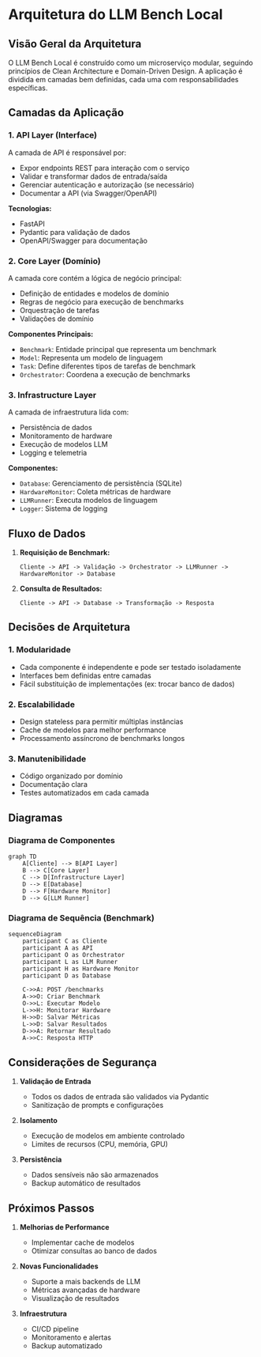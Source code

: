 # Arquitetura do LLM Bench Local

## Visão Geral da Arquitetura

O LLM Bench Local é construído como um microserviço modular, seguindo princípios de Clean Architecture e Domain-Driven Design. A aplicação é dividida em camadas bem definidas, cada uma com responsabilidades específicas.

## Camadas da Aplicação

### 1. API Layer (Interface)

A camada de API é responsável por:
- Expor endpoints REST para interação com o serviço
- Validar e transformar dados de entrada/saída
- Gerenciar autenticação e autorização (se necessário)
- Documentar a API (via Swagger/OpenAPI)

**Tecnologias:**
- FastAPI
- Pydantic para validação de dados
- OpenAPI/Swagger para documentação

### 2. Core Layer (Domínio)

A camada core contém a lógica de negócio principal:
- Definição de entidades e modelos de domínio
- Regras de negócio para execução de benchmarks
- Orquestração de tarefas
- Validações de domínio

**Componentes Principais:**
- `Benchmark`: Entidade principal que representa um benchmark
- `Model`: Representa um modelo de linguagem
- `Task`: Define diferentes tipos de tarefas de benchmark
- `Orchestrator`: Coordena a execução de benchmarks

### 3. Infrastructure Layer

A camada de infraestrutura lida com:
- Persistência de dados
- Monitoramento de hardware
- Execução de modelos LLM
- Logging e telemetria

**Componentes:**
- `Database`: Gerenciamento de persistência (SQLite)
- `HardwareMonitor`: Coleta métricas de hardware
- `LLMRunner`: Executa modelos de linguagem
- `Logger`: Sistema de logging

## Fluxo de Dados

1. **Requisição de Benchmark:**
   ```
   Cliente -> API -> Validação -> Orchestrator -> LLMRunner -> HardwareMonitor -> Database
   ```

2. **Consulta de Resultados:**
   ```
   Cliente -> API -> Database -> Transformação -> Resposta
   ```

## Decisões de Arquitetura

### 1. Modularidade

- Cada componente é independente e pode ser testado isoladamente
- Interfaces bem definidas entre camadas
- Fácil substituição de implementações (ex: trocar banco de dados)

### 2. Escalabilidade

- Design stateless para permitir múltiplas instâncias
- Cache de modelos para melhor performance
- Processamento assíncrono de benchmarks longos

### 3. Manutenibilidade

- Código organizado por domínio
- Documentação clara
- Testes automatizados em cada camada

## Diagramas

### Diagrama de Componentes

```mermaid
graph TD
    A[Cliente] --> B[API Layer]
    B --> C[Core Layer]
    C --> D[Infrastructure Layer]
    D --> E[Database]
    D --> F[Hardware Monitor]
    D --> G[LLM Runner]
```

### Diagrama de Sequência (Benchmark)

```mermaid
sequenceDiagram
    participant C as Cliente
    participant A as API
    participant O as Orchestrator
    participant L as LLM Runner
    participant H as Hardware Monitor
    participant D as Database

    C->>A: POST /benchmarks
    A->>O: Criar Benchmark
    O->>L: Executar Modelo
    L->>H: Monitorar Hardware
    H->>D: Salvar Métricas
    L->>D: Salvar Resultados
    D->>A: Retornar Resultado
    A->>C: Resposta HTTP
```

## Considerações de Segurança

1. **Validação de Entrada**
   - Todos os dados de entrada são validados via Pydantic
   - Sanitização de prompts e configurações

2. **Isolamento**
   - Execução de modelos em ambiente controlado
   - Limites de recursos (CPU, memória, GPU)

3. **Persistência**
   - Dados sensíveis não são armazenados
   - Backup automático de resultados

## Próximos Passos

1. **Melhorias de Performance**
   - Implementar cache de modelos
   - Otimizar consultas ao banco de dados

2. **Novas Funcionalidades**
   - Suporte a mais backends de LLM
   - Métricas avançadas de hardware
   - Visualização de resultados

3. **Infraestrutura**
   - CI/CD pipeline
   - Monitoramento e alertas
   - Backup automatizado 
